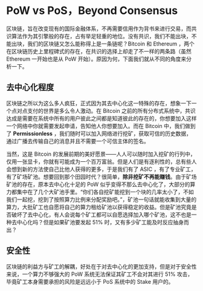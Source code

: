 # PoW vs PoS，Beyond Consensus

区块链，旨在改变现有的国际金融体系，不再需要信用作为背书来进行交易，而共识算法作为其引擎般的存在，占有举足轻重的地位。没有共识，我们不能出块，不能出块，我们的区块链又怎么能称得上是一条链呢？Bitcoin 和 Ethereum ，两个在区块链历史上里程碑式的存在，在共识的选择上却走了不一样的两条路（虽然 Ethereum 一开始也是从 PoW 开始）。原因为何，下面我们就从不同的角度来分析一下。

## 去中心化程度

区块链之所以为这么多人疯狂，正式因为其去中心化这一特殊的存在，想象一下一个点对点支付的世界是多么令人激动。在 Bitcoin 之前的所有分布式系统中，共识达成是需要在系统中所有的用户彼此之间都是知道彼此的存在的，你想要加入这样一个网络中你就需要发起申请，告知他人你想要加入。而在 Bitcoin 中，我们做到了 **Permissionless** ，我们随时可以加入网络进行挖矿，获取可信的历史数据，通过广播去传输自己的消息并且不需要一个可信主体的签名。

当然，这是 Bitcoin 的发展前期的美好愿景——人人可以随时加入挖矿的行列中，仅用一张显卡，你就有可能成为一个百万富翁。但是人们是有逐利性的，总有些人会想到新的方法使自己比他人获得的更多，于是我们有了 ASIC ，有了专业矿工，有了矿场矿池。想要回到那个田园时代？很简单，**除非挖矿不再能赚钱**。由于矿场矿池的存在，原本去中心化十足的 PoW 似乎变得不那么去中心化了，大部分的算力都集中在了几个大矿池手里。“你们各自挖矿能挖到一个块的几率太小了，不如我们一起挖，挖到了按照算力比例来分配奖励吧。”，矿池一句话就能收集到大量的算力，大批矿工也自愿将自己的算力租给矿池以获得稳定的收益。但是矿池究竟是否破坏了去中心化，有人会说每个矿工都可以自愿选择加入哪个矿池，这不也是一种去中心化吗？但是如果矿池要发起 51% 时，又有多少矿工能及时反应抽身而出？

## 安全性





区块链的利益方与矿工的解耦，好处在于对去中心化的更加支持，但是对于安全性来说，一个算力不够强大的 PoW 系统无法保证其矿工不会对其进行 51% 攻击，毕竟矿工本身需要承担的风险是远远小于 PoS 系统中的 Stake 用户的。